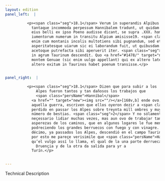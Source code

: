 ```yaml
---
layout: edition
panel_left:  |

          <p><span class="seg">18.1</span> Verum in superandis Alpibus tot
            tantaque incommoda perpessum Hannibalem tradunt, ut quidam auctores aequales temporibus
            eius belli ex ipso Poeno audisse dicant, se supra .XXX. hominum milia maximumque
            iumentorum numerum in transitu Alpium amisisse19. <span class="seg">2</span> Non solum
            enim cum montanis incolis multotiens sibi pugnandum, sed etiam aduersus angustias
            asperitatesque uiarum sic ei laborandum fuit, ut quibusdam locis per ingentia saxa igni
            acetoque putrefacta sibi aperuerit iter. <span class="seg">3</span> Quintodecimo die superatis Alpibus
            in agrum Taurinum descendit. Quo <a href="#1478/" target="new"><img src="#1478/"/></a>[112v] mihi uerisimilius uidetur per
            montem Genuae (sic enim uulgo appellant) qui ex altero latere flumen Druentiam, ex
            altero exitum in Taurinos habet poenum transisse.</p>
        

panel_right:  |

          <p><span class="seg">18.1</span> Dizen que para subir a los
              Alpes fueron tantos y tan dañosos los trabajos que
              <span class="persName">Hanníbal</span>
            <a href="" target="new"><img src=""/></a>[168v,b] ende ovo, que algunos auctores de los que ende se fallaron en tiempo de
            aquella guerra, escriven que ellos oyeron dezir a <span class="persName">Hanníbal</span> aver él
            perdido en passar los Alpes sobre treynta mill ombres y muy gran
            número de bestias. <span class="seg">2</span> Y no sólamente con los moradores de las montañas le fue
            neçessario lidiar muchas vezes, mas aun ovo de trabajar tanto contra las estrechuras y
            asperezas de los caminos, que en algunos logares le fue menester que abriesse el camino
            podreciendo los grandes berruecos con fuego y con vinagre. <span class="seg">3</span> Al día quinto
            décimo, ya passados los Alpes, descendió en el campo Taurino. Y
            por esto me pareçe verisimile que <span class="persName">Hanníbal</span> con los carthagineses passasse por el monte Genevo
            qu’el vulgo assí lo llama, el qual de la una parte derrueca de sý al río
              Druençia y de la otra da salida para yr a
            Turín.</p>
        

---
```


Technical Description 